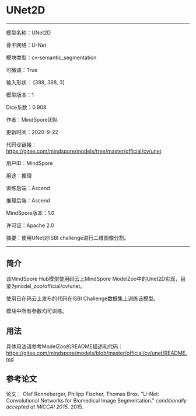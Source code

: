 # UNet2D

---

模型名称：UNet2D

骨干网络：U-Net

模块类型：cv-semantic_segmentation

可微调：True

输入形状： [388, 388, 3]

模型版本：1

Dice系数：0.908

作者：MindSpore团队

更新时间：2020-9-22

代码仓链接： <https://gitee.com/mindspore/models/tree/master/official/cv/unet>

用户ID：MindSpore

用途：推理

训练后端：Ascend

推理后端：Ascend

MindSpore版本：1.0

许可证：Apache 2.0

摘要：使用UNet对ISBI challenge进行二维图像分割。

---

## 简介

该MindSpore Hub模型使用码云上MindSpore ModelZoo中的Unet2D实现，目录为model_zoo/official/cv/unet。

使用已在码云上发布的代码在ISBI Challenge数据集上训练该模型。

模块中所有参数均可训练。

## 用法

具体用法请参考ModelZoo的README描述和代码：
<https://gitee.com/mindspore/models/blob/master/official/cv/unet/README.md>

## 参考论文

论文： Olaf Ronneberger, Philipp Fischer, Thomas Brox. "U-Net: Convolutional Networks for Biomedical Image Segmentation." *conditionally accepted at MICCAI 2015*. 2015.
